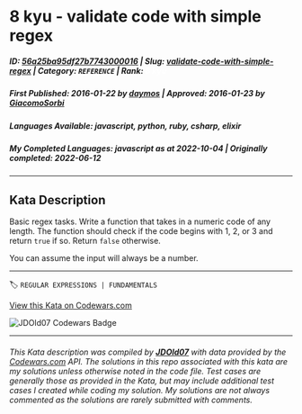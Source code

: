 # 8 kyu - validate code with simple regex

##### **ID**: [56a25ba95df27b7743000016](https://www.codewars.com/kata/56a25ba95df27b7743000016) | **Slug**: [validate-code-with-simple-regex](https://www.codewars.com/kata/56a25ba95df27b7743000016) | **Category**: `REFERENCE` | **Rank**: <span style="color:white">8 kyu</span>

##### **First Published**: 2016-01-22 ***by*** [daymos](https://www.codewars.com/users/daymos) | **Approved**: 2016-01-23 ***by*** [GiacomoSorbi](https://www.codewars.com/users/GiacomoSorbi)

##### **Languages Available**: javascript, python, ruby, csharp, elixir

##### **My Completed Languages**: javascript ***as at*** 2022-10-04 | **Originally completed**: 2022-06-12

---

## Kata Description


Basic regex tasks. Write a function that takes in a numeric code of any length. The function should check if the code begins with 1, 2, or 3 and return `true` if so. Return `false` otherwise. 



You can assume the input will always be a number.

---


🏷 `REGULAR EXPRESSIONS | FUNDAMENTALS`


[View this Kata on Codewars.com](https://www.codewars.com/kata/56a25ba95df27b7743000016)

![](https://www.codewars.com/users/jdold07/badges/large "JDOld07 Codewars Badge")

---

###### *This Kata description was compiled by [**JDOld07**](https://tpstech.dev) with data provided by the [Codewars.com](https://www.codewars.com) API.  The solutions in this repo associated with this kata are my solutions unless otherwise noted in the code file.  Test cases are generally those as provided in the Kata, but may include additional test cases I created while coding my solution.  My solutions are not always commented as the solutions are rarely submitted with comments.*

